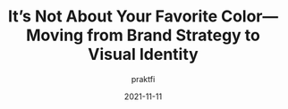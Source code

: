 ---
author: praktfi
date: 2021-11-11
permalink: false
publisher: uxdesigncc
tags:
  - design
  - branding
  - strategies
target_url: https://uxdesign.cc/its-not-about-your-favorite-color-moving-from-brand-strategy-to-visual-identity-d56a19c3d81d
title: It’s Not About Your Favorite Color—Moving from Brand Strategy to Visual Identity
---